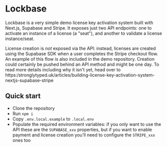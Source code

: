 # Lockbase

Lockbase is a very simple demo license key activation system built with Next.js, Supabase and Stripe.
It exposes just two API endpoints: one to activate an instance of a license (a "seat"), and another to validate a
license instance/seat.

License creation is _not_ exposed via the API: instead, licenses are created using the Supabase SDK when a user
completes the Stripe checkout flow. An example of this flow is also included in the demo repository.
Creation could certainly be pushed behind an API method and might be one day. To read more details including why it isn't yet, head over
to https:/stronglytyped.uk/articles/building-license-key-activation-system-nextjs-supabase-stripe

## Quick start

* Clone the repository
* Run `npm i`
* Copy `.env.local.example` to `.local.env`
* Populate the required environment variables: if you only want to use the API these are the `SUPABASE_xxx` properties,
but if you want to enable payment and license creation you'll need to configure the `STRIPE_xxx` ones too